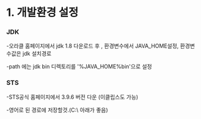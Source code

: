# 1. 개발환경 설정

### JDK

-오라클 홈페이지에서 jdk 1.8 다운로드 후 , 환경변수에서  JAVA_HOME설정, 환경변수값은 jdk 설치경로

-path 에는 jdk bin 디렉토리를 '%JAVA_HOME%bin'으로 설정

### STS

-STS공식 홈페이지에서 3.9.6 버전 다운 (이클립스도 가능)

-영어로 된 경로에 저장할것.(C:\\ 아래가 좋음)
